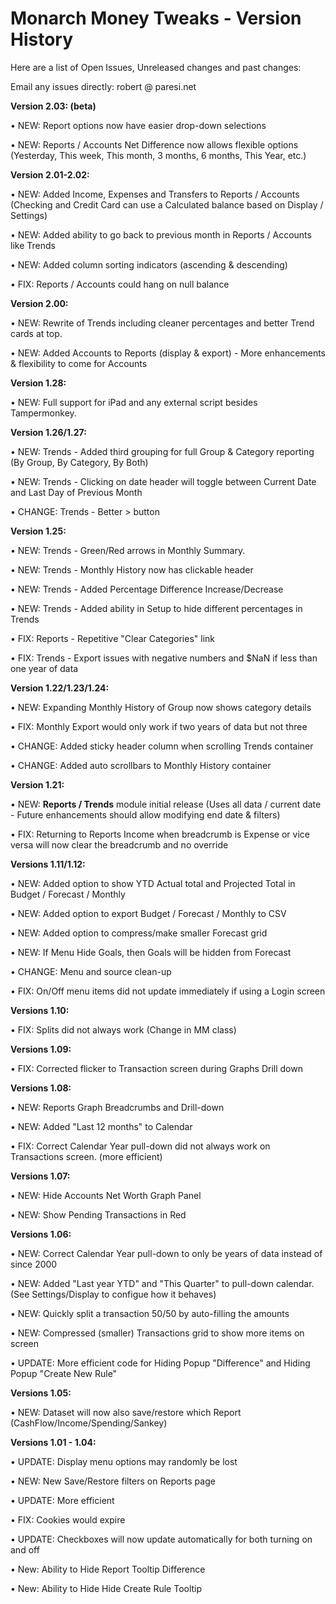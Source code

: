 # Monarch Money Tweaks - Version History
Here are a list of Open Issues, Unreleased changes and past changes:

Email any issues directly:  robert @ paresi.net

**Version 2.03: (beta)**

• NEW: Report options now have easier drop-down selections

• NEW: Reports / Accounts Net Difference now allows flexible options (Yesterday, This week, This month, 3 months, 6 months, This Year, etc.)


**Version 2.01-2.02:**

• NEW: Added Income, Expenses and Transfers to Reports / Accounts (Checking and Credit Card can use a Calculated balance based on Display / Settings)

• NEW: Added ability to go back to previous month in Reports / Accounts like Trends

• NEW: Added column sorting indicators (ascending & descending)

• FIX:  Reports / Accounts could hang on null balance

**Version 2.00:**

• NEW:  Rewrite of Trends including cleaner percentages and better Trend cards at top.

• NEW: Added Accounts to Reports (display & export)  - More enhancements & flexibility to come for Accounts

**Version 1.28:**

• NEW: Full support for iPad and any external script besides Tampermonkey.


**Version 1.26/1.27:**

• NEW: Trends - Added third grouping for full Group & Category reporting (By Group, By Category, By Both)

• NEW: Trends - Clicking on date header will toggle between Current Date and Last Day of Previous Month

• CHANGE: Trends - Better > button

**Version 1.25:**

• NEW: Trends - Green/Red arrows in Monthly Summary.

• NEW: Trends - Monthly History now has clickable header

• NEW: Trends - Added Percentage Difference Increase/Decrease 

• NEW: Trends - Added ability in Setup to hide different percentages in Trends

• FIX: Reports - Repetitive "Clear Categories" link

• FIX: Trends - Export issues with negative numbers and $NaN if less than one year of data


**Version 1.22/1.23/1.24:**

• NEW: Expanding Monthly History of Group now shows category details

• FIX: Monthly Export would only work if two years of data but not three

• CHANGE: Added sticky header column when scrolling Trends container

• CHANGE: Added auto scrollbars to Monthly History container

**Version 1.21:**

• NEW: **Reports / Trends** module initial release (Uses all data / current date - Future enhancements should allow modifying end date & filters)

• FIX: Returning to Reports Income when breadcrumb is Expense or vice versa will now clear the breadcrumb and no override


**Versions 1.11/1.12:**

• NEW:  Added option to show YTD Actual total and Projected Total in Budget / Forecast / Monthly

• NEW:  Added option to export Budget / Forecast / Monthly to CSV

• NEW:  Added option to compress/make smaller Forecast grid

• NEW:  If Menu Hide Goals, then Goals will be hidden from Forecast

• CHANGE:  Menu and source clean-up 

• FIX: On/Off menu items did not update immediately if using a Login screen 


**Versions 1.10:**

• FIX:  Splits did not always work (Change in MM class)

**Versions 1.09:**

• FIX:  Corrected flicker to Transaction screen during Graphs Drill down

**Versions 1.08:**

• NEW: Reports Graph Breadcrumbs and Drill-down

• NEW: Added "Last 12 months" to Calendar

• FIX: Correct Calendar Year pull-down did not always work on Transactions screen. (more efficient)

**Versions 1.07:**

• NEW: Hide Accounts Net Worth Graph Panel

• NEW: Show Pending Transactions in Red

**Versions 1.06:**

• NEW: Correct Calendar Year pull-down to only be years of data instead of since 2000

• NEW: Added "Last year YTD" and "This Quarter" to pull-down calendar. (See Settings/Display to configue how it behaves)

• NEW: Quickly split a transaction 50/50 by auto-filling the amounts

• NEW: Compressed (smaller) Transactions grid to show more items on screen

• UPDATE: More efficient code for Hiding Popup "Difference" and Hiding Popup "Create New Rule"

**Versions 1.05:**

• NEW: Dataset will now also save/restore which Report (CashFlow/Income/Spending/Sankey)

**Versions 1.01 - 1.04:**

• UPDATE: Display menu options may randomly be lost

• NEW: New Save/Restore filters on Reports page

• UPDATE: More efficient 

• FIX: Cookies would expire 

• UPDATE: Checkboxes will now update automatically for both turning on and off 

• New: Ability to Hide Report Tooltip Difference

• New: Ability to Hide Hide Create Rule Tooltip



